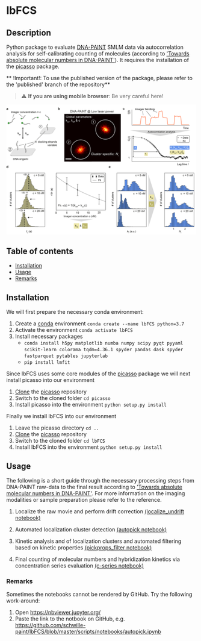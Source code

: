 # lbFCS

## Description
Python package to evaluate [DNA-PAINT][paint] SMLM data via autocorrelation analysis for self-calibrating counting of molecules 
(according to ['Towards absolute molecular numbers in DNA-PAINT'][paper]). It requires the installation of the [picasso](https://github.com/jungmannlab/picasso) package.

** !Important!: To use the published version of the package, please refer to the 'published' branch of the repository**

> :warning: **If you are using mobile browser**: Be very careful here!

<img src="/docs/figures/principle.png" alt="principle" width="700">

## Table of contents
* [Installation](#installation)
* [Usage](#usage)
* [Remarks](#remarks)

## Installation

We will first prepare the necessary conda environment:
1. Create a [conda][conda] environment ``conda create --name lbFCS python=3.7``
2. Activate the environment ``conda activate lbFCS``
3. Install necessary packages 
    * ``conda install h5py matplotlib numba numpy scipy pyqt pyyaml scikit-learn colorama tqdm=4.36.1 spyder pandas dask spyder fastparquet pytables jupyterlab``
    * ``pip install lmfit``


Since lbFCS uses some core modules of the [picasso](https://github.com/jungmannlab/picasso) package we will next install picasso into our environment
1. [Clone](https://help.github.com/en/articles/cloning-a-repository) the [picasso](https://github.com/jungmannlab/picasso) repository
2. Switch to the cloned folder ``cd picasso``
3. Install picasso into the environment ``python setup.py install``

Finally we install lbFCS into our environment

1. Leave the picasso directory ``cd ..``
2. [Clone](https://help.github.com/en/articles/cloning-a-repository) the [picasso](https://github.com/schwille-paint/lbFCS) repository
3. Switch to the cloned folder ``cd lbFCS``
4. Install lbFCS into the environment ``python setup.py install``



## Usage
The following is a short guide through the necessary processing steps from DNA-PAINT raw-data to the final result according to ['Towards absolute molecular numbers in DNA-PAINT'][paper]. For more information on the imaging modalities or sample preparation please refer to the reference. 


1. Localize the raw movie and perform drift correction [(localize_undrift notebook)](/scripts/notebooks/01_localize_undrift.ipynb)

2. Automated localization cluster detection [(autopick notebook)](/scripts/notebooks/02_autopick.ipynb)

3. Kinetic analysis and of localization clusters and automated filtering based on kinetic properties [(pickprops_filter notebook)](/scripts/notebooks/03_pickprops_filter.ipynb)

4. Final counting of molecular numbers and hybridization kinetics via concentration series evaluation [(c-series notebook)](/scripts/notebooks/04_c-series.ipynb)


### Remarks
Sometimes the notebooks cannot be rendered by GitHub. Try the following work-around:
1. Open https://nbviewer.jupyter.org/
2. Paste the link to the notbook on GitHub, e.g. https://github.com/schwille-paint/lbFCS/blob/master/scripts/notebooks/autopick.ipynb 

[paint]:https://www.nature.com/articles/nprot.2017.024
[paper]: https://pubs.acs.org/doi/abs/10.1021/acs.nanolett.9b03546
[conda]:https://docs.conda.io/projects/conda/en/latest/user-guide/getting-started.html
